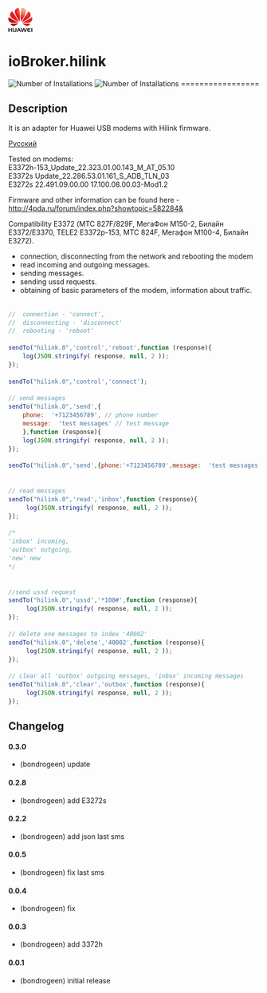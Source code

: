 ![Logo](admin/hilink.png)   
 
# ioBroker.hilink   
![Number of Installations](http://iobroker.live/badges/hilink-installed.svg) ![Number of Installations](http://iobroker.live/badges/hilink-stable.svg) =================

## Description

It is an adapter for Huawei USB modems with Hilink firmware.  

[Русский](https://github.com/bondrogeen/iobroker.hilink/blob/master/docs/ru/README.md)

Tested on modems:   
E3372h-153_Update_22.323.01.00.143_M_AT_05.10    
E3372s Update_22.286.53.01.161_S_ADB_TLN_03    
E3272s 22.491.09.00.00 17.100.08.00.03-Mod1.2   
 
Firmware and other information can be found here - http://4pda.ru/forum/index.php?showtopic=582284&   

Compatibility E3372 (МТС 827F/829F, МегаФон M150-2, Билайн E3372/E3370, TELE2 E3372р-153, МТС 824F, Мегафон M100-4, Билайн E3272).     


- connection, disconnecting from the network and rebooting the modem
- read incoming and outgoing messages.
- sending messages.
- sending ussd requests.
- obtaining of basic parameters of the modem, information about traffic.

```javascript

//  connection - 'connect', 
//  disconnecting - 'disconnect' 
//  rebooting - 'reboot'

sendTo("hilink.0",'control','reboot',function (response){
    log(JSON.stringify( response, null, 2 ));
});

sendTo("hilink.0",'control','connect');

// send messages
sendTo("hilink.0",'send',{
    phone:  '+7123456789', // phone number
    message:  'test messages' // test message
    },function (response){
    log(JSON.stringify( response, null, 2 ));
});

sendTo("hilink.0",'send',{phone:'+7123456789',message:  'test messages'});


// read messages
sendTo("hilink.0",'read','inbox',function (response){
     log(JSON.stringify( response, null, 2 ));
});

/*
'inbox' incoming, 
'outbox' outgoing, 
'new' new 
*/


//send ussd request
sendTo("hilink.0",'ussd','*100#',function (response){
     log(JSON.stringify( response, null, 2 ));
});

// delete one messages to index '40002'
sendTo("hilink.0",'delete','40002',function (response){
     log(JSON.stringify( response, null, 2 ));
});

// clear all 'outbox' outgoing messages, 'inbox' incoming messages
sendTo("hilink.0",'clear','outbox',function (response){
     log(JSON.stringify( response, null, 2 ));
});

```

## Changelog

#### 0.3.0
* (bondrogeen) update

#### 0.2.8
* (bondrogeen) add E3272s

#### 0.2.2
* (bondrogeen) add json last sms

#### 0.0.5
* (bondrogeen) fix last sms

#### 0.0.4
* (bondrogeen) fix

#### 0.0.3
* (bondrogeen) add 3372h

#### 0.0.1
* (bondrogeen) initial release